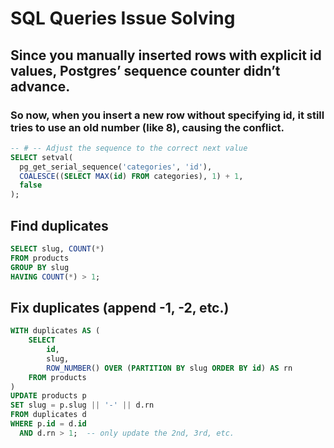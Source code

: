 # SQL Queries Issue Solving

## Since you manually inserted rows with explicit id values, Postgres’ sequence counter didn’t advance.

### So now, when you insert a new row without specifying id, it still tries to use an old number (like 8), causing the conflict.

```sql
-- # -- Adjust the sequence to the correct next value
SELECT setval(
  pg_get_serial_sequence('categories', 'id'),
  COALESCE((SELECT MAX(id) FROM categories), 1) + 1,
  false
);
```

## Find duplicates

```sql
SELECT slug, COUNT(*)
FROM products
GROUP BY slug
HAVING COUNT(*) > 1;
```

## Fix duplicates (append -1, -2, etc.)

```sql
WITH duplicates AS (
    SELECT
        id,
        slug,
        ROW_NUMBER() OVER (PARTITION BY slug ORDER BY id) AS rn
    FROM products
)
UPDATE products p
SET slug = p.slug || '-' || d.rn
FROM duplicates d
WHERE p.id = d.id
  AND d.rn > 1;  -- only update the 2nd, 3rd, etc.

```
